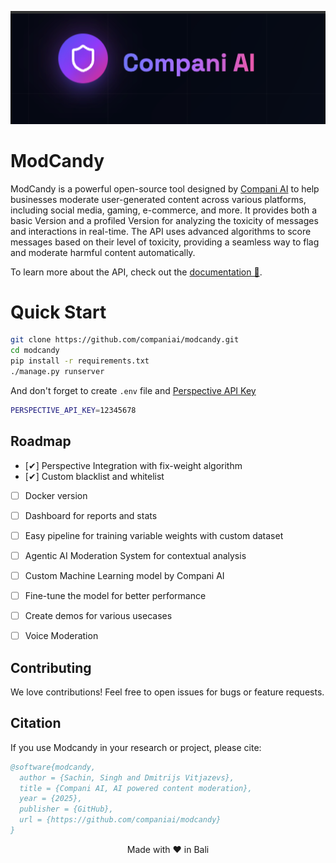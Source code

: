 <a href="https://compani.ai" target="_blank"><img alt="Compani AI" src="./modcandy/site/static/basic_logo.png" width="full"></a>

# ModCandy

ModCandy is a powerful open-source tool designed by [Compani AI](https://compani.ai) to help businesses moderate user-generated content across various platforms, including social media, gaming, e-commerce, and more. It provides both a basic Version and a profiled Version for analyzing the toxicity of messages and interactions in real-time. The API uses advanced algorithms to score messages based on their level of toxicity, providing a seamless way to flag and moderate harmful content automatically.

To learn more about the API, check out the [documentation 📕](https://docs.compani.ai/).


# Quick Start

```bash
git clone https://github.com/companiai/modcandy.git
cd modcandy
pip install -r requirements.txt
./manage.py runserver
```

And don't forget to create `.env` file and [Perspective API Key](https://perspectiveapi.com/)

```bash
PERSPECTIVE_API_KEY=12345678
```

## Roadmap
- [✔] Perspective Integration with fix-weight algorithm
- [✔] Custom blacklist and whitelist
- [ ] Docker version  
- [ ] Dashboard for reports and stats  
- [ ] Easy pipeline for training variable weights with custom dataset
- [ ] Agentic AI Moderation System for contextual analysis
- [ ] Custom Machine Learning model by Compani AI
- [ ] Fine-tune the model for better performance
- [ ] Create demos for various usecases
- [ ] Voice Moderation


## Contributing

We love contributions! Feel free to open issues for bugs or feature requests.

## Citation

If you use Modcandy in your research or project, please cite:

```bibtex
@software{modcandy,
  author = {Sachin, Singh and Dmitrijs Vitjazevs},
  title = {Compani AI, AI powered content moderation},
  year = {2025},
  publisher = {GitHub},
  url = {https://github.com/companiai/modcandy}
}
```

<div align="center">
  Made with ❤️ in Bali
</div>
